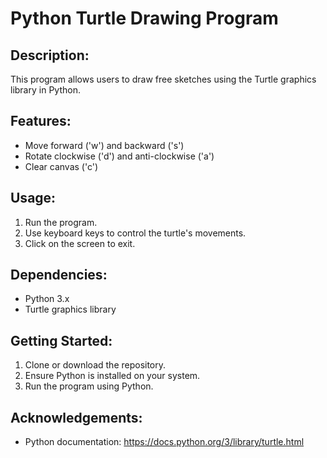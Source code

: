 # Python Turtle Drawing Program

## Description:
This program allows users to draw free sketches using the Turtle graphics library in Python.

## Features:
- Move forward ('w') and backward ('s')
- Rotate clockwise ('d') and anti-clockwise ('a')
- Clear canvas ('c')

## Usage:
1. Run the program.
2. Use keyboard keys to control the turtle's movements.
3. Click on the screen to exit.

## Dependencies:
- Python 3.x
- Turtle graphics library

## Getting Started:
1. Clone or download the repository.
2. Ensure Python is installed on your system.
3. Run the program using Python.

## Acknowledgements:
- Python documentation: https://docs.python.org/3/library/turtle.html
